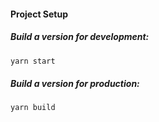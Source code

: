 #### Project Setup   
##### Build a version for development:
```bash
yarn start
```

##### Build a version for production:
```bash
yarn build
```

